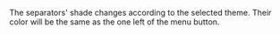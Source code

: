 The separators' shade changes according to the selected theme. Their color will be the same as the one left of the menu button.
